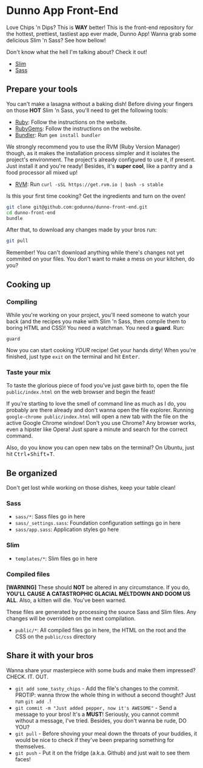 # Dunno App Front-End

Love Chips 'n Dips? This is **WAY** better! This is the front-end
repository for the hottest, prettiest, tastiest app ever made, Dunno
App! Wanna grab some delicious Slim 'n Sass? See how bellow!

Don't know what the hell I'm talking about? Check it out!

  * [Slim](http://slim-lang.com/)
  * [Sass](http://sass-lang.com/guide)

## Prepare your tools

You can't make a lasagna without a baking dish! Before diving your
fingers on those **HOT** Slim 'n Sass, you'll need to get the following
tools:

  * [Ruby](http://www.ruby-lang.org): Follow the instructions on the
    website.
  * [RubyGems](http://rubygems.org): Follow the instructions on the
    website.
  * [Bundler](http://bundler.io): Run `gem install bundler`

We strongly recommend you to use the RVM (Ruby Version Manager) though,
as it makes the installation process simpler and it isolates the
project's environment. The project's already configured to use it, if
present. Just install it and you're ready! Besides, it's
**super cool**, like a pantry and a food processor all mixed up!

  * [RVM](http://rvm.io/): Run `curl -sSL https://get.rvm.io | bash -s stable`

Is this your first time cooking? Get the ingredients and turn on the oven!

```bash
git clone git@github.com:godunno/dunno-front-end.git
cd dunno-front-end
bundle
```

After that, to download any changes made by your bros run:

```bash
git pull
```

Remember! You can't download anything while there's changes not yet
commited on your files. You don't want to make a mess on your kitchen,
do you?

## Cooking up

### Compiling

While you're working on your project, you'll need someone to watch your
back (and the recipes you make with Slim 'n Sass, then compile
them to boring HTML and CSS)! You need a watchman. You need a **guard**.
Run:

`guard`

Now you can start cooking *YOUR* recipe! Get your hands dirty! When
you're finished, just type `exit` on the terminal and hit
<kbd>Enter</kbd>.

### Taste your mix

To taste the glorious piece of food you've just gave birth to, open the
file `public/index.html` on the web browser and begin the feast!

If you're starting to love the smell of command line as much as I do,
you probably are there already and don't wanna open the file explorer.
Running `google-chrome public/index.html` will open a new tab with the
file on the active Google Chrome window! Don't you use Chrome? Any
browser works, even a hipster like Opera! Just spare a minute and search
for the correct command.

Also, do you know you can open new tabs on the terminal? On Ubuntu, just
hit <kbd>Ctrl</kbd>+<kbd>Shift</kbd>+<kbd>T</kbd>.

## Be organized

Don't get lost while working on those dishes, keep your table clean!

### Sass

  * `sass/*`: Sass files go in here
  * `sass/_settings.sass`: Foundation configuration settings go in here
  * `sass/app.sass`: Application styles go here

### Slim

  * `templates/*`: Slim files go in here

### Compiled files

**[WARNING]** These should **NOT** be altered in any circumstance. If
 you do, **YOU'LL CAUSE A CATASTROPHIC GLACIAL MELTDOWN AND DOOM US
ALL**. Also, a kitten will die. You've been warned.

These files are generated by processing the source Sass and Slim files.
Any changes will be overridden on the next compilation.

  * `public/*`: All compiled files go in here, the HTML on the root and
    the CSS on the `public/css` directory

## Share it with your bros

Wanna share your masterpiece with some buds and make them impressed?
CHECK. IT. OUT.

  * `git add some_tasty_chips` - Add the file's changes to the commit.
    PROTIP: wanna throw the whole thing in without a second thought?
    Just run `git add .`!
  * `git commit -m "Just added pepper, now it's AWESOME"` - Send a
    message to your bros! It's a **MUST**! Seriously, you cannot commit
    without a message, I've tried. Besides, you don't wanna be rude, DO
    YOU?
  * `git pull` - Before shoving your meal down the throats of your
    buddies, it would be nice to check if they've been preparing
    something for themselves.
  * `git push` - Put it on the fridge (a.k.a. Github) and just wait to
    see them faces!
